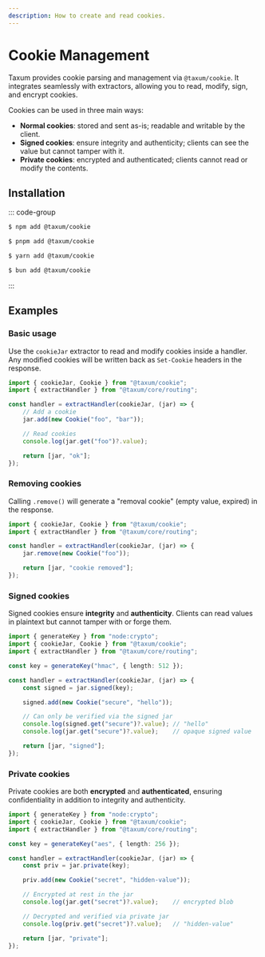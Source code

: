 ```yaml
---
description: How to create and read cookies.
---
```


# Cookie Management

Taxum provides cookie parsing and management via `@taxum/cookie`. It integrates seamlessly with extractors, allowing you
to read, modify, sign, and encrypt cookies.

Cookies can be used in three main ways:

- **Normal cookies**: stored and sent as-is; readable and writable by the client.
- **Signed cookies**: ensure integrity and authenticity; clients can see the value but cannot tamper with it.
- **Private cookies**: encrypted and authenticated; clients cannot read or modify the contents.

## Installation

::: code-group

```sh [npm]
$ npm add @taxum/cookie
```

```sh [pnpm]
$ pnpm add @taxum/cookie
```

```sh [yarn]
$ yarn add @taxum/cookie
```

```sh [bun]
$ bun add @taxum/cookie
```

:::

## Examples

### Basic usage

Use the `cookieJar` extractor to read and modify cookies inside a handler. Any modified cookies will be written back as
`Set-Cookie` headers in the response.

```ts
import { cookieJar, Cookie } from "@taxum/cookie";
import { extractHandler } from "@taxum/core/routing";

const handler = extractHandler(cookieJar, (jar) => {
    // Add a cookie
    jar.add(new Cookie("foo", "bar"));

    // Read cookies
    console.log(jar.get("foo")?.value);

    return [jar, "ok"];
});
```

### Removing cookies

Calling `.remove()` will generate a "removal cookie" (empty value, expired) in the response.

```ts
import { cookieJar, Cookie } from "@taxum/cookie";
import { extractHandler } from "@taxum/core/routing";

const handler = extractHandler(cookieJar, (jar) => {
    jar.remove(new Cookie("foo"));

    return [jar, "cookie removed"];
});
```

### Signed cookies

Signed cookies ensure **integrity** and **authenticity**. Clients can read values in plaintext but cannot tamper with or
forge them.

```ts
import { generateKey } from "node:crypto";
import { cookieJar, Cookie } from "@taxum/cookie";
import { extractHandler } from "@taxum/core/routing";

const key = generateKey("hmac", { length: 512 });

const handler = extractHandler(cookieJar, (jar) => {
    const signed = jar.signed(key);

    signed.add(new Cookie("secure", "hello"));

    // Can only be verified via the signed jar
    console.log(signed.get("secure")?.value); // "hello"
    console.log(jar.get("secure")?.value);    // opaque signed value

    return [jar, "signed"];
});
```

### Private cookies

Private cookies are both **encrypted** and **authenticated**, ensuring confidentiality in addition to integrity and
authenticity.

```ts
import { generateKey } from "node:crypto";
import { cookieJar, Cookie } from "@taxum/cookie";
import { extractHandler } from "@taxum/core/routing";

const key = generateKey("aes", { length: 256 });

const handler = extractHandler(cookieJar, (jar) => {
    const priv = jar.private(key);

    priv.add(new Cookie("secret", "hidden-value"));

    // Encrypted at rest in the jar
    console.log(jar.get("secret")?.value);    // encrypted blob

    // Decrypted and verified via private jar
    console.log(priv.get("secret")?.value);   // "hidden-value"

    return [jar, "private"];
});
```
